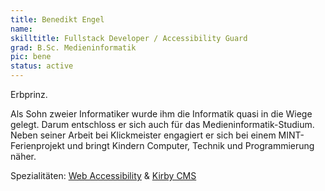 ```yaml
---
title: Benedikt Engel
name:
skilltitle: Fullstack Developer / Accessibility Guard
grad: B.Sc. Medieninformatik
pic: bene
status: active
---
```


Erbprinz.

Als Sohn zweier Informatiker wurde ihm die Informatik quasi in die Wiege gelegt. Darum entschloss er sich auch für das Medieninformatik-Studium. Neben seiner Arbeit bei Klickmeister engagiert er sich bei einem MINT-Ferienprojekt und bringt Kindern Computer, Technik und Programmierung näher.

Spezialitäten: [Web Accessibility](https://www.w3.org/standards/webdesign/accessibility) & [Kirby CMS](https://getkirby.com)
